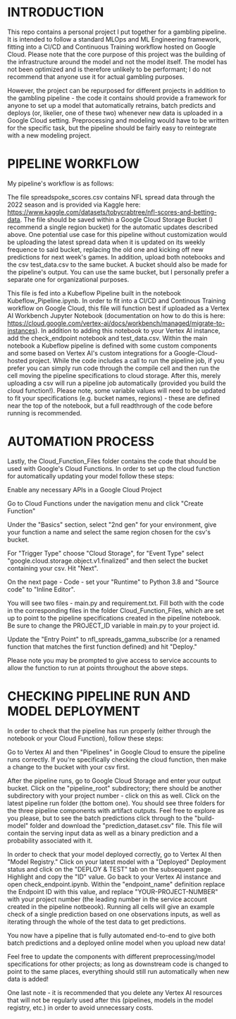# INTRODUCTION #

This repo contains a personal project I put together for a gambling pipeline. It is intended to follow a standard MLOps and ML Engineering framework, fitting into a CI/CD and Continuous Training workflow hosted on Google Cloud. Please note that the core purpose of this project was the building of the infrastructure around the model and not the model itself. The model has not been optimized and is therefore unlikely to be performant; I do not recommend that anyone use it for actual gambling purposes. 

However, the project can be repurposed for different projects in addition to the gambling pipeline - the code it contains should provide a framework for anyone to set up a model that automatically retrains, batch predicts and deploys (or, likelier, one of these two) whenever new data is uploaded in a Google Cloud setting. Preprocessing and modeling would have to be written for the specific task, but the pipeline should be fairly easy to reintegrate with a new modeling project.

# PIPELINE WORKFLOW #

My pipeline's workflow is as follows: 

The file spreadspoke_scores.csv contains NFL spread data through the 2022 season and is provided via Kaggle here: https://www.kaggle.com/datasets/tobycrabtree/nfl-scores-and-betting-data. The file should be saved within a Google Cloud Storage Bucket (I recommend a single region bucket) for the automatic updates described above. One potential use case for this pipeline without customization would be uploading the latest spread data when it is updated on its weekly frequence to said bucket, replacing the old one and kicking off new predictions for next week's games. In addition, upload both notebooks and the csv test_data.csv to the same bucket. A bucket should also be made for the pipeline's output. You can use the same bucket, but I personally prefer a separate one for organizational purposes.

This file is fed into a Kubeflow Pipeline built in the notebook Kubeflow_Pipeline.ipynb. In order to fit into a CI/CD and Continous Training workflow on Google Cloud, this file will function best if uploaded as a Vertex AI Workbench Jupyter Notebook (documentation on how to do this is here: https://cloud.google.com/vertex-ai/docs/workbench/managed/migrate-to-instances). In addition to adding this notebook to your Vertex AI instance, add the check_endpoint notebook and test_data.csv. Within the main notebook a Kubeflow pipeline is defined with some custom components and some based on Vertex AI's custom integrations for a Google-Cloud-hosted project. While the code includes a call to run the pipeline job, if you prefer you can simply run code through the compile cell and then run the cell moving the pipeline specifications to cloud storage. After this, merely uploading a csv will run a pipeline job automatically (provided you build the cloud function!). Please note, some variable values will need to be updated to fit your specifications (e.g. bucket names, regions) - these are defined near the top of the notebook, but a full readthrough of the code before running is recommended.

# AUTOMATION PROCESS #

Lastly, the Cloud_Function_Files folder contains the code that should be used with Google's Cloud Functions. In order to set up the cloud function for automatically updating your model follow these steps:

Enable any necessary APIs in a Google Cloud Project 

Go to Cloud Functions under the navigation menu and click "Create Function"

Under the "Basics" section, select "2nd gen" for your environment, give your function a name and select the same region chosen for the csv's bucket.

For "Trigger Type" choose "Cloud Storage", for "Event Type" select "google.cloud.storage.object.v1.finalized" and then select the bucket containing your csv. Hit "Next".

On the next page - Code - set your "Runtime" to Python 3.8 and "Source code" to "Inline Editor".

You will see two files - main.py and requirement.txt. Fill both with the code in the corresponding files in the folder Cloud_Function_Files, which are set up to point to the pipeline specifications created in the pipeline notebook. Be sure to change the PROJECT_ID variable in main.py to your project id.

Update the "Entry Point" to nfl_spreads_gamma_subscribe (or a renamed function that matches the first function defined) and hit "Deploy."

Please note you may be prompted to give access to service accounts to allow the function to run at points throughout the above steps.

# CHECKING PIPELINE RUN AND MODEL DEPLOYMENT #

In order to check that the pipeline has run properly (either through the notebook or your Cloud Function), follow these steps:

Go to Vertex AI and then "Pipelines" in Google Cloud to ensure the pipeline runs correctly. If you're specifically checking the cloud function, then make a change to the bucket with your csv first.

After the pipeline runs, go to Google Cloud Storage and enter your output bucket. Click on the "pipeline_root" subdirectory; there should be another subdirectory with your project number - click on this as well. Click on the latest pipeline run folder (the bottom one). You should see three folders for the three pipeline components with artifact outputs. Feel free to explore as you please, but to see the batch predictions click through to the "build-model" folder and download the "prediction_dataset.csv" file. This file will contain the serving input data as well as a binary prediction and a probability associated with it.

In order to check that your model deployed correctly, go to Vertex AI then "Model Registry." Click on your latest model with a "Deployed" Deployment status and click on the "DEPLOY & TEST" tab on the subsequent page. Highlight and copy the "ID" value. Go back to your Vertex AI instance and open check_endpoint.ipynb. Within the "endpoint_name" definition replace the Endpoint ID with this value, and replace "YOUR-PROJECT-NUMBER" with your project number (the leading number in the service account created in the pipeline notbeook). Running all cells will give an example check of a single prediction based on one observations inputs, as well as iterating through the whole of the test data to get predictions. 

You now have a pipeline that is fully automated end-to-end to give both batch predictions and a deployed online model when you upload new data!

Feel free to update the components with different preprocessing/model specifications for other projects; as long as downstream code is changed to point to the same places, everything should still run automatically when new data is added!

One last note - it is recommended that you delete any Vertex AI resources that will not be regularly used after this (pipelines, models in the model registry, etc.) in order to avoid unnecessary costs.